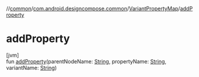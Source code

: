 //[common](../../../index.md)/[com.android.designcompose.common](../index.md)/[VariantPropertyMap](index.md)/[addProperty](add-property.md)

# addProperty

[jvm]\
fun [addProperty](add-property.md)(parentNodeName: [String](https://kotlinlang.org/api/latest/jvm/stdlib/kotlin/-string/index.html), propertyName: [String](https://kotlinlang.org/api/latest/jvm/stdlib/kotlin/-string/index.html), variantName: [String](https://kotlinlang.org/api/latest/jvm/stdlib/kotlin/-string/index.html))
